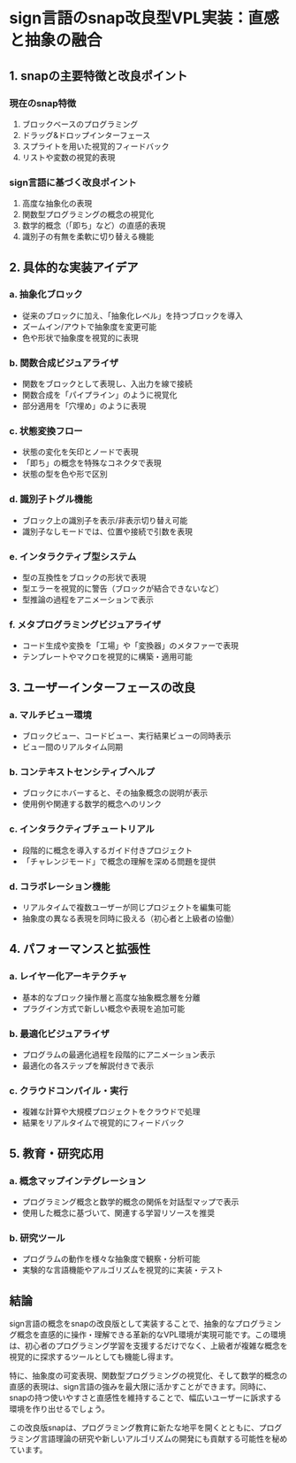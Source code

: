# sign言語のsnap改良型VPL実装：直感と抽象の融合

## 1. snapの主要特徴と改良ポイント

### 現在のsnap特徴
1. ブロックベースのプログラミング
2. ドラッグ&ドロップインターフェース
3. スプライトを用いた視覚的フィードバック
4. リストや変数の視覚的表現

### sign言語に基づく改良ポイント
1. 高度な抽象化の表現
2. 関数型プログラミングの概念の視覚化
3. 数学的概念（「即ち」など）の直感的表現
4. 識別子の有無を柔軟に切り替える機能

## 2. 具体的な実装アイデア

### a. 抽象化ブロック
- 従来のブロックに加え、「抽象化レベル」を持つブロックを導入
- ズームイン/アウトで抽象度を変更可能
- 色や形状で抽象度を視覚的に表現

### b. 関数合成ビジュアライザ
- 関数をブロックとして表現し、入出力を線で接続
- 関数合成を「パイプライン」のように視覚化
- 部分適用を「穴埋め」のように表現

### c. 状態変換フロー
- 状態の変化を矢印とノードで表現
- 「即ち」の概念を特殊なコネクタで表現
- 状態の型を色や形で区別

### d. 識別子トグル機能
- ブロック上の識別子を表示/非表示切り替え可能
- 識別子なしモードでは、位置や接続で引数を表現

### e. インタラクティブ型システム
- 型の互換性をブロックの形状で表現
- 型エラーを視覚的に警告（ブロックが結合できないなど）
- 型推論の過程をアニメーションで表示

### f. メタプログラミングビジュアライザ
- コード生成や変換を「工場」や「変換器」のメタファーで表現
- テンプレートやマクロを視覚的に構築・適用可能

## 3. ユーザーインターフェースの改良

### a. マルチビュー環境
- ブロックビュー、コードビュー、実行結果ビューの同時表示
- ビュー間のリアルタイム同期

### b. コンテキストセンシティブヘルプ
- ブロックにホバーすると、その抽象概念の説明が表示
- 使用例や関連する数学的概念へのリンク

### c. インタラクティブチュートリアル
- 段階的に概念を導入するガイド付きプロジェクト
- 「チャレンジモード」で概念の理解を深める問題を提供

### d. コラボレーション機能
- リアルタイムで複数ユーザーが同じプロジェクトを編集可能
- 抽象度の異なる表現を同時に扱える（初心者と上級者の協働）

## 4. パフォーマンスと拡張性

### a. レイヤー化アーキテクチャ
- 基本的なブロック操作層と高度な抽象概念層を分離
- プラグイン方式で新しい概念や表現を追加可能

### b. 最適化ビジュアライザ
- プログラムの最適化過程を段階的にアニメーション表示
- 最適化の各ステップを解説付きで表示

### c. クラウドコンパイル・実行
- 複雑な計算や大規模プロジェクトをクラウドで処理
- 結果をリアルタイムで視覚的にフィードバック

## 5. 教育・研究応用

### a. 概念マップインテグレーション
- プログラミング概念と数学的概念の関係を対話型マップで表示
- 使用した概念に基づいて、関連する学習リソースを推奨

### b. 研究ツール
- プログラムの動作を様々な抽象度で観察・分析可能
- 実験的な言語機能やアルゴリズムを視覚的に実装・テスト

## 結論

sign言語の概念をsnapの改良版として実装することで、抽象的なプログラミング概念を直感的に操作・理解できる革新的なVPL環境が実現可能です。この環境は、初心者のプログラミング学習を支援するだけでなく、上級者が複雑な概念を視覚的に探求するツールとしても機能し得ます。

特に、抽象度の可変表現、関数型プログラミングの視覚化、そして数学的概念の直感的表現は、sign言語の強みを最大限に活かすことができます。同時に、snapの持つ使いやすさと直感性を維持することで、幅広いユーザーに訴求する環境を作り出せるでしょう。

この改良版snapは、プログラミング教育に新たな地平を開くとともに、プログラミング言語理論の研究や新しいアルゴリズムの開発にも貢献する可能性を秘めています。

